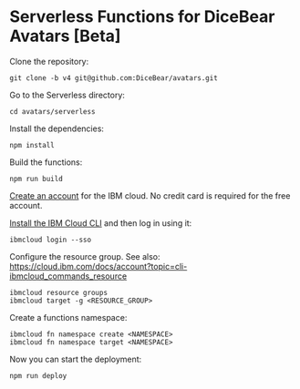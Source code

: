 # Serverless Functions for DiceBear Avatars [Beta]

Clone the repository:

```
git clone -b v4 git@github.com:DiceBear/avatars.git
```

Go to the Serverless directory:

```
cd avatars/serverless
```

Install the dependencies:

```
npm install
```

Build the functions:

```
npm run build
```

[Create an account](https://cloud.ibm.com/registration) for the IBM cloud. No credit card is required for the free account.

[Install the IBM Cloud CLI](https://cloud.ibm.com/docs/cli?topic=cli-install-ibmcloud-cli) and then log in using it:

```
ibmcloud login --sso
```

Configure the resource group. See also: https://cloud.ibm.com/docs/account?topic=cli-ibmcloud_commands_resource

```
ibmcloud resource groups
ibmcloud target -g <RESOURCE_GROUP>
```

Create a functions namespace:

```
ibmcloud fn namespace create <NAMESPACE>
ibmcloud fn namespace target <NAMESPACE>
```

Now you can start the deployment:

```
npm run deploy
```
